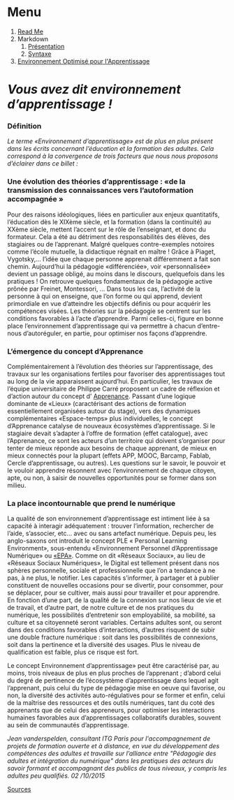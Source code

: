 # Menu
1. [Read Me](https://github.com/kevin-labtani/exercice-markdown)
1. Markdown
    1. [Présentation](https://github.com/kevin-labtani/exercice-markdown/blob/master/Markdown.md)
    1. [Syntaxe](https://github.com/kevin-labtani/exercice-markdown/blob/master/Markdown-Syntaxe.md)
1. [Environnement Optimisé pour l'Apprentissage](https://github.com/kevin-labtani/exercice-markdown/blob/master/EOA.md)

# *Vous avez dit environnement d’apprentissage !*


### Définition
*Le terme «Environnement d’apprentissage» est de plus en plus présent dans les écrits concernant l’éducation et la formation des adultes. Cela correspond à la convergence de trois facteurs que nous nous proposons d’éclairer dans ce billet :*

### Une évolution des théories d’apprentissage : «de la transmission des connaissances vers l’autoformation accompagnée »

Pour des raisons idéologiques, liées en particulier aux enjeux quantitatifs, l’éducation dès le XIXème siècle, et la formation (dans la continuité) au XXème siècle, mettent l’accent sur le rôle de l’enseignant, et donc du formateur. Cela a été au détriment des responsabilités des élèves, des stagiaires ou de l’apprenant. Malgré quelques contre-exemples notoires comme l’école mutuelle, la didactique régnait en maître ! Grâce à Piaget, Vygotsky,… l’idée que chaque personne apprenait différemment a fait son chemin. Aujourd’hui la pédagogie «différenciée», voir «personnalisée» devient un passage obligé, au moins dans le discours, quelquefois dans les pratiques ! On retrouve quelques fondamentaux de la pédagogie active prônée par Freinet, Montessori, … Dans tous les cas, l’activité de la personne à qui on enseigne, que l’on forme ou qui apprend, devient primordiale en vue d’atteindre les objectifs définis ou pour acquérir les compétences visées. Les théories sur la pédagogie se centrent sur les conditions favorables à l’acte d’apprendre. Parmi celles-ci, figure en bonne place l’environnement d’apprentissage qui va permettre à chacun d’entre-nous d’autoréguler, en partie, pour optimiser nos façons d’apprendre.


### L’émergence du concept d’Apprenance

Complémentairement à l’évolution des théories sur l’apprentissage, des travaux sur les organisations fertiles pour favoriser des apprentissages tout au long de la vie apparaissent aujourd’hui. En particulier, les travaux de l’équipe universitaire de Philippe Carré proposent un cadre de réflexion et d’action autour du concept d’ [Apprenance](https://fr.wikipedia.org/wiki/Apprenance). Passant d’une logique dominante de «Lieux» (caractérisant des actions de formation essentiellement organisées autour du stage), vers des dynamiques complémentaires «Espace-temps» plus individuelles, le concept d’Apprenance catalyse de nouveaux écosystèmes d’apprentissage. Si le stagiaire devait s’adapter à l’offre de formation (effet catalogue), avec l’Apprenance, ce sont les acteurs d’un territoire qui doivent s’organiser pour tenter de mieux réponde aux besoins de chaque apprenant, de mieux en mieux connectés pour la plupart (effets APP, MOOC, Barcamp, Fablab, Cercle d’apprentissage, ou autres). Les questions sur le savoir, le pouvoir et le vouloir apprendre résonnent avec l’environnement de chaque citoyen, apte, ou non, à saisir de nouvelles opportunités pour se former dans son milieu.


### La place incontournable que prend le numérique

La qualité de son environnement d’apprentissage est intiment liée à sa capacité à interagir adéquatement : trouver l’information, rechercher de l’aide, s’associer, etc… avec ou sans artefact numérique. Depuis peu, les anglo-saxons ont introduit le concept PLE « Personal Learning Environment», sous-entendu «Environnement Personnel d’Apprentissage Numérique» ou [«EPA»](https://fr.wikipedia.org/wiki/Environnement_d%27apprentissage_personnel). Comme on dit «Réseaux Sociaux», au lieu de «Réseaux Sociaux Numériques», le Digital est tellement présent dans nos sphères personnelle, sociale et professionnelle que l’on a tendance à ne pas, à ne plus, le notifier. Les capacités s’informer, à partager et à publier constituent de nouvelles occasions pour se divertir, pour consommer, pour se déplacer, pour se cultiver, mais aussi pour travailler et pour apprendre. En fonction d’une part, de la qualité de la connexion sur nos lieux de vie et de travail, et d’autre part, de notre culture et de nos pratiques du numérique, les possibilités d’entretenir son employabilité, sa mobilité, sa culture et sa citoyenneté seront variables. Certains adultes sont, ou seront dans des conditions favorables d’interactions, d’autres risquent de subir une double fracture numérique : soit dans les possibilités de connexions, soit dans la pertinence et la diversité des usages. Plus le niveau de qualification est faible, plus ce risque est fort.


Le concept Environnement d’apprentissage» peut être caractérisé par, au moins, trois niveaux de plus en plus proches de l’apprenant ; d’abord celui du degré de pertinence de l’écosystème d’apprentissage dans lequel agit l’apprenant, puis celui du type de pédagogie mise en oeuve qui favorise, ou non, la diversité des activités auto-régulatives pour se former et enfin, celui de la maîtrise des ressources et des outils numériques, tant du coté des apprenants que de celui des appreneurs, pour optimiser les interactions humaines favorables aux d’apprentissages collaboratifs durables, souvent au sein de communautés d’apprentissage.

*Jean vanderspelden, consultant ITG Paris pour l'accompagnement de projets de formation ouverte et à distance, en vue du développement des compétences des adultes et  travaille sur l’alliance entre "Pédagogie des adultes et intégration du numérique" dans les pratiques des acteurs du savoir formant et accompagnant des publics de tous niveaux, y compris les adultes peu qualifiés.
02 /10/2015*

[Sources](https://epale.ec.europa.eu/fr/node/14159)
